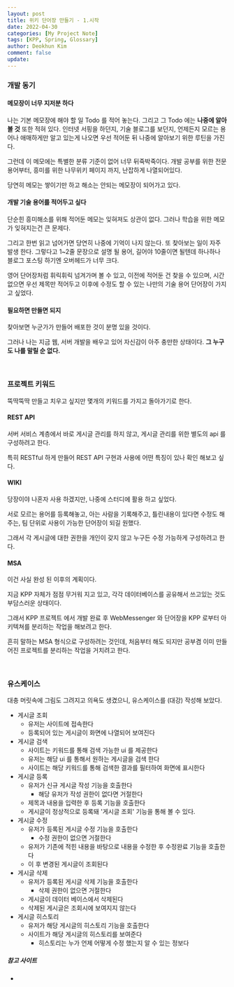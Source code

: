 ```yaml
---
layout: post
title: 위키 단어장 만들기 - 1.시작
date: 2022-04-30
categories: [My Project Note]
tags: [KPP, Spring, Glossary]
author: Deokhun Kim
comment: false
update: 
---
```


### 개발 동기
#### 메모장이 너무 지저분 하다
나는 기본 메모장에 해야 할 일 Todo 를 적어 놓는다. 
그리고 그 Todo 에는 **나중에 알아볼 것** 또한 적혀 있다. 
인터넷 서핑을 하던지, 기술 블로그를 보던지, 언제든지 모르는 용어나 애매하게만 알고 있는게 나오면 우선 적어둔 뒤 나중에 알아보기 위한 루틴을 가진다. 

그런데 이 메모에는 특별한 분류 기준이 없어 너무 뒤죽박죽이다. 
개발 공부를 위한 전문 용어부터, 흥미를 위한 나무위키 페이지 까지, 난잡하게 나열되어있다. 

당연히 메모는 쌓이기만 하고 해소는 안되는 메모장이 되어가고 있다.

#### 개발 기술 용어를 적어두고 싶다
단순힌 흥미해소를 위해 적어둔 메모는 잊혀져도 상관이 없다.
그러나 학습을 위한 메모가 잊혀지는건 큰 문제다.

그리고 한번 읽고 넘어가면 당연히 나중에 기억이 나지 않는다. 또 찾아보는 일이 자주 발생 한다. 
그렇다고 1~2줄 문장으로 설명 될 용어, 길어야 10줄이면 될텐데 하나하나 블로그 포스팅 하기엔 오버헤드가 너무 크다. 

영어 단어장처럼 휘릭휘릭 넘겨가며 볼 수 있고, 이전에 적어둔 건 찾을 수 있으며, 
시간 없으면 우선 제목만 적어두고 이후에 수정도 할 수 있는 
나만의 기술 용어 단어장이 가지고 싶었다.

#### 필요하면 만들면 되지
찾아보면 누군가가 만들어 배포한 것이 분명 있을 것이다.

그러나 나는 지금 웹, 서버 개발을 배우고 있어 자신감이 아주 충만한 상태이다. 
**그 누구도 나를 말릴 순 없다.**

<br/>

### 프로젝트 키워드
뚝딱뚝딱 만들고 치우고 싶지만 몇개의 키워드를 가지고 돌아가기로 한다.

#### REST API
서버 서비스 계층에서 바로 게시글 관리를 하지 않고, 게시글 관리를 위한 별도의 api 를 구성하려고 한다.

특히 RESTful 하게 만들어 REST API 구현과 사용에 어떤 특징이 있나 확인 해보고 싶다.

#### WIKI
당장이야 나혼자 사용 하겠지만, 나중에 스터디에 활용 하고 싶었다.

서로 모르는 용어를 등록해놓고, 아는 사람을 기록해주고, 틀린내용이 있다면 수정도 해주는, 
팀 단위로 사용이 가능한 단어장이 되길 원했다.

그래서 각 게시글에 대한 권한을 개인이 갖지 않고 누구든 수정 가능하게 구성하려고 한다.

#### MSA
이건 사실 완성 된 이후의 계획이다.

지금 KPP 자체가 점점 무거워 지고 있고, 각각 데이터베이스를 공유해서 쓰고있는 것도 부담스러운 상태이다.

그래서 KPP 프로젝트 에서 개발 완료 후 WebMessenger 와 단어장을 KPP 로부터 아키텍쳐를 분리하는 작업을 해보려고 한다.

흔히 말하는 MSA 형식으로 구성하려는 것인데, 처음부터 해도 되지만 공부겸 이미 만들어진 프로젝트를 분리하는 작업을 거치려고 한다.


<br/>


### 유스케이스
대충 머릿속에 그림도 그려지고 의욕도 생겼으니, 유스케이스를 (대강) 작성해 보았다.


* 게시글 조회
  * 유저는 사이트에 접속한다
  * 등록되어 있는 게시글이 화면에 나열되어 보여진다
* 게시글 검색
  * 사이트는 키워드를 통해 검색 가능한 ui 를 제공한다
  * 유저는 해당 ui 를 통해서 원하는 게시글을 검색 한다
  * 사이트는 해당 키워드를 통해 검색한 결과를 필터하여 화면에 표시한다
* 게시글 등록
  * 유저가 신규 게시글 작성 기능을 호출한다
    * 해당 유저가 작성 권한이 없다면 거절한다
  * 제목과 내용을 입력한 후 등록 기능을 호출한다
  * 게시글이 정상적으로 등록돼 '게시글 조회' 기능을 통해 볼 수 있다.
* 게시글 수정
  * 유저가 등록된 게시글 수정 기능을 호출한다
    * 수정 권한이 없으면 거절한다
  * 유저가 기존에 적힌 내용을 바탕으로 내용을 수정한 후 수정완료 기능을 호출한다
  * 이 후 변경된 게시글이 조회된다
* 게시글 삭제
  * 유저가 등록된 게시글 삭제 기능을 호출한다
    * 삭제 권한이 없으면 거절한다
  * 게시글이 데이터 베이스에서 삭제된다
  * 삭제된 게시글은 조회시에 보여지지 않는다
* 게시글 히스토리
  * 유저가 해당 게시글의 히스토리 기능을 호출한다
  * 사이트가 해당 게시글의 히스토리를 보여준다
    * 히스토리는 누가 언제 어떻게 수정 했는지 알 수 있는 정보다

  


##### 참고 사이트
* 